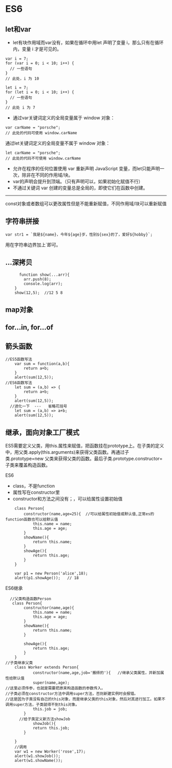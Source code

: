 # ES6
## let和var
* let有块作用域而var没有，如果在循环中用let 声明了变量 i，那么只有在循环内，变量 i 才是可见的。
```
var i = 7;
for (var i = 0; i < 10; i++) {
  // 一些语句
}
// 此处，i 为 10

let i = 7;
for (let i = 0; i < 10; i++) {
  // 一些语句
}
// 此处 i 为 7
```
* 通过var关键词定义的全局变量属于 window 对象：
```
var carName = "porsche";
// 此处的代码可使用 window.carName
```
通过let关键词定义的全局变量不属于 window 对象：
```
let carName = "porsche";
// 此处的代码不可使用 window.carName
```
* 允许在程序的任何位置使用 var 重新声明 JavaScript 变量，而let只能声明一次，除非在不同的作用域/块。
* var的声明会提升到顶端。（只有声明可以，如果初始化赋值不行）
* 不通过关键词 var 创建的变量总是全局的，即使它们在函数中创建。
- - - -
const对象或者数组可以更改属性但是不能重新赋值，不同作用域/块可以重新赋值
## 字符串拼接
```
var str1 = `我是${name}，今年${age}岁，性别${sex}的了，爱好${hobby}`;
```
用在字符串边界加上`即可。
## ...深拷贝
```
      function show(...arr){
        arr.push(8);
        console.log(arr);
    }
    show(12,5);  //12 5 8
```

## map对象
## for...in, for...of
## 箭头函数
```
//ES5函数写法
    var sum = function(a,b){
        return a+b;
    }
    alert(sum(12,5));
//ES6函数写法
    let sum = (a,b) => {
        return a+b;
    }
    alert(sum(12,5));
  //进化一下  ---   省略花括号
    let sum = (a,b) => a+b;
    alert(sum(12,5));
```
## 继承，面向对象工厂模式
ES5需要定义父类，用this.属性来赋值，把函数挂在prototype上。在子类的定义中，用父类.apply(this.arguments)来获得父类函数。再通过子类.prototype=new 父类来获得父类的函数。最后子类.prototype.constructor=子类来覆盖构造函数。

ES6
* class，不是function
* 属性写在constructor里
* constructor和方法之间没有；，可以给属性设置初始值
```
    class Person{
        constructor(name,age=25){  //可以给属性初始值或默认值,正常es的function函数也可以给默认值
            this.name = name;
            this.age = age;
        }
        showName(){
            return this.name;   
        }
        showAge(){
            return this.age;
        }   
    }
    
    var p1 = new Person('alice',18);
    alert(p1.showAge());   // 18
```

ES6继承
```
  //父类构造函数Person
   class Person{
        constructor(name,age){
            this.name = name;
            this.age = age;
        }
        showName(){
            return this.name;   
        }
        
        showAge(){
            return this.age;
        }   
    }
//子类继承父类
    class Worker extends Person{
            constructor(name,age,job='搬砖的'){   //继承父类属性，并新加属性给默认值
            super(name,age);    
//这里必须传参，也就是需要把原来构造函数的参数传入。
//子类必须在constructor方法中调用super方法，否则新建实例时会报错。
//这是因为子类没有自己的this对象，而是继承父类的this对象，然后对其进行加工。如果不调用super方法，子类就得不到this对象。
            this.job = job;
        }
      //给子类定义新方法showJob
            showJob(){
            return this.job;
        }   

    }
    //调用
    var w1 = new Worker('rose',17);
    alert(w1.showJob());
    alert(w1.showName());
```